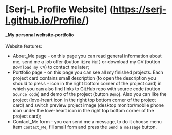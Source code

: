 # [Serj-L Profile Website] (https://serj-l.github.io/Profile/)

#### _My personal website-portfolio

Website features:
- About_Me page - on this page you can read general information about me, send me a job offer (button `Hire Me!`) or download my CV (button `Download my CV`) to contact me later;
- Portfolio page - on this page you can see all my finished projects. Each project card contains small description (to open the description you should to press `⌃` icon in the right bottom corner of the project card) in which you can also find links to GitHub repo with source code (button `Source code`) and demo of the project (button `Demo`). Also you can like the project (love-heart icon in the right top bottom corner of the project card) and switch preview project image (desktop monitor/mobile phone icon under the love-heart icon in the right top bottom corner of the project card);
- Contact_Me form - you can send me a message, to do it choose menu item `Contact_Me`, fill small form and press the `Send a message` button.
